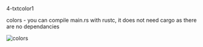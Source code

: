 # 
4-txtcolor1

colors - you can compile main.rs with rustc, it does not need cargo as there are no dependancies 
<br>

![colors](https://user-images.githubusercontent.com/126354491/224234432-b7885744-6ea0-45c5-aa55-bbad816c29fb.png)

